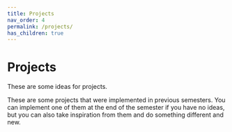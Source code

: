 ```yaml
---
title: Projects
nav_order: 4
permalink: /projects/
has_children: true
---
```


# Projects

These are some ideas for projects.

These are some projects that were implemented in previous semesters. You can implement one of them at the end of the semester if you have no ideas, but you can also take inspiration from them and do something different and new.
